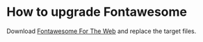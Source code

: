 # How to upgrade Fontawesome

Download [Fontawesome For The Web](https://fontawesome.com/download) and replace the target files.
